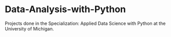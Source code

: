# Data-Analysis-with-Python
Projects done in the Specialization: Applied Data Science with Python at the University of Michigan.
